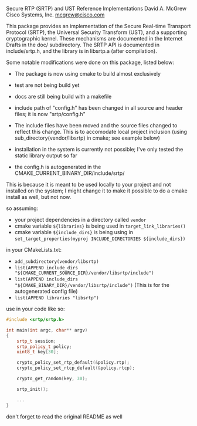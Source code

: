 Secure RTP (SRTP) and UST Reference Implementations
David A. McGrew
Cisco Systems, Inc.
mcgrew@cisco.com


This package provides an implementation of the Secure Real-time
Transport Protocol (SRTP), the Universal Security Transform (UST), and
a supporting cryptographic kernel.  These mechanisms are documented in
the Internet Drafts in the doc/ subdirectory.  The SRTP API is
documented in include/srtp.h, and the library is in libsrtp.a (after
compilation).

Some notable modifications were done on this package, listed below:

* The package is now using cmake to build almost exclusively
 * test are not being build yet
 * docs are still being build with a makefile
 * include path of "config.h" has been changed in all source and header files; it is now "srtp/config.h"

* The include files have been moved and the source files changed to reflect this change. This is to accomodate local project inclusion (using sub_directory(vendor/libsrtp) in cmake; see example below)

* installation in the system is currently not possible; I've only tested the static library output so far

* the config.h is autogenerated in the CMAKE_CURRENT_BINARY_DIR/include/srtp/

This is because it is meant to be used locally to your project and not installed on the system; I might change it to make it possible to do a cmake install as well, but not now.

so assuming:
* your project dependencies in a directory called `vendor`
* cmake variable `${libraries}` is being used in `target_link_libraries()`
* cmake variable `${include_dirs}` is being using in `set_target_properties(myproj INCLUDE_DIRECTORIES ${include_dirs})`

in your CMakeLists.txt:
* `add_subdirectory(vendor/libsrtp)`
* `list(APPEND include_dirs "${CMAKE_CURRENT_SOURCE_DIR}/vendor/libsrtp/include")`
* `list(APPEND include_dirs "${CMAKE_BINARY_DIR}/vendor/libsrtp/include")` (This is for the autogenerated config file)
* `list(APPEND libraries "libsrtp")`

use in your code like so:

```C++
#include <srtp/srtp.h>

int main(int argc, char** argv)
{
	srtp_t session;
	srtp_policy_t policy;
	uint8_t key[30];

	crypto_policy_set_rtp_default(&policy.rtp);
	crypto_policy_set_rtcp_default(&policy.rtcp);

	crypto_get_random(key, 30);

	srtp_init();

	...
}
```

don't forget to read the original README as well
